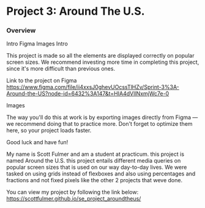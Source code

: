# Project 3: Around The U.S.

### Overview

Intro
Figma
Images
Intro

This project is made so all the elements are displayed correctly on popular screen sizes. We recommend investing more time in completing this project, since it's more difficult than previous ones.

Link to the project on Figma
https://www.figma.com/file/ii4xxsJ0ghevUOcssTlHZv/Sprint-3%3A-Around-the-US?node-id=6432%3A147&t=HIA4dVIlNxmjWc7e-0

Images

The way you'll do this at work is by exporting images directly from Figma — we recommend doing that to practice more. Don't forget to optimize them here, so your project loads faster.

Good luck and have fun!

My name is Scott Fulmer and am a student at practicum. this project is named Around the U.S. this project entails different media queries on popular screen sizes that is used on our way day-to-day lives. We were tasked on using grids instead of flexboxes and also using percentages and fractions and not fixed pixels like the other 2 projects that weve done.

You can view my project by following the link below:
https://scottfulmer.github.io/se_project_aroundtheus/
